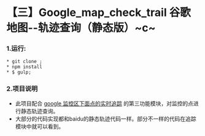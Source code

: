 # 【三】Google_map_check_trail  谷歌地图--轨迹查询（静态版）~c~

### 1.运行:

```
* git clone ;
* npm install
* $ gulp;
```

### 2.项目说明

* 此项目配合 [google 监控区下面点的实时追踪](https://zc3hd.github.io/demo_Google_map_moniter_qu/)  的第三功能模块，对监控的点进行静态轨迹查询。
* 大部分的代码实现都和baidu的静态轨迹代码一样。部分不一样的代码在追踪模块中就可以看到。





